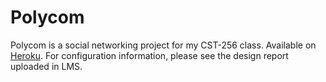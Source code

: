 # Polycom
Polycom is a social networking project for my CST-256 class. Available on [Heroku](https://polycom-cst-256.herokuapp.com/). For configuration information, please see the design report uploaded in LMS.